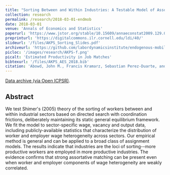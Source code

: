 ```yaml
---
title: "Sorting Between and Within Industries: A Testable Model of Assortative Matching"
collection: research
permalink: /research/2018-03-01-endmob
date: 2018-03-01
venue: 'Annals of Economics and Statistics'
paperurl: 'https://www.jstor.org/stable/10.15609/annaeconstat2009.129.0001'
preprinturl: 'https://digitalcommons.ilr.cornell.edu/ldi/40/'
slideurl: '/files/AKPS_Sorting_Slides.pdf'
archiveurl: 'https://github.com/labordynamicsinstitute/endogenous-mobility-replication'
picloc: '/images/research/AKPS-f.png'
picalt: 'Estimated Productivity in Job Matches'
bibtexurl: '/files/AKPS_AES_2018.bib'
citation: 'Abowd, John M., Francis Kramarz, Sebastian Perez-Duarte, and Ian M. Schmutte (2018) &quot;Modeling Endogenous Mobility in Earnings Determination.&quot; <i>Annals of Economics and Statistics</i>, vol. 129, pp. 1-32.'
---
```


[Data archive (via Open ICPSR)](https://doi.org/10.3886/E100830V1).

## Abstract

We test Shimer's (2005) theory of the sorting of workers between
and within industrial sectors based on directed search with coordination
frictions, deliberately maintaining its static general equilibrium
framework. We fit the model to sector-specific wage, vacancy and output
data, including publicly-available statistics that characterize the
distribution of worker and employer wage heterogeneity across sectors. Our
empirical method is general and can be applied to a broad class of
assignment models. The results indicate that industries are the loci of
sorting--more productive workers are employed in more productive industries.
The evidence confirms that strong assortative matching can be present even when
worker and employer components of wage heterogeneity are weakly correlated.


